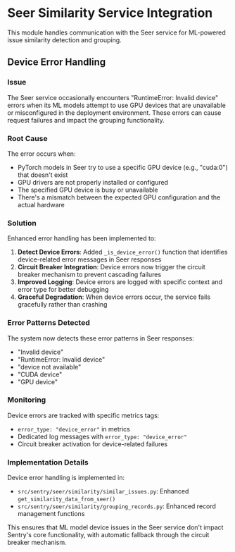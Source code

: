 # Seer Similarity Service Integration

This module handles communication with the Seer service for ML-powered issue similarity detection and grouping.

## Device Error Handling

### Issue
The Seer service occasionally encounters "RuntimeError: Invalid device" errors when its ML models attempt to use GPU devices that are unavailable or misconfigured in the deployment environment. These errors can cause request failures and impact the grouping functionality.

### Root Cause
The error occurs when:
- PyTorch models in Seer try to use a specific GPU device (e.g., "cuda:0") that doesn't exist
- GPU drivers are not properly installed or configured
- The specified GPU device is busy or unavailable
- There's a mismatch between the expected GPU configuration and the actual hardware

### Solution
Enhanced error handling has been implemented to:

1. **Detect Device Errors**: Added `_is_device_error()` function that identifies device-related error messages in Seer responses
2. **Circuit Breaker Integration**: Device errors now trigger the circuit breaker mechanism to prevent cascading failures
3. **Improved Logging**: Device errors are logged with specific context and error type for better debugging
4. **Graceful Degradation**: When device errors occur, the service fails gracefully rather than crashing

### Error Patterns Detected
The system now detects these error patterns in Seer responses:
- "Invalid device"
- "RuntimeError: Invalid device" 
- "device not available"
- "CUDA device"
- "GPU device"

### Monitoring
Device errors are tracked with specific metrics tags:
- `error_type: "device_error"` in metrics
- Dedicated log messages with `error_type: "device_error"`
- Circuit breaker activation for device-related failures

### Implementation Details
Device error handling is implemented in:
- `src/sentry/seer/similarity/similar_issues.py`: Enhanced `get_similarity_data_from_seer()`
- `src/sentry/seer/similarity/grouping_records.py`: Enhanced record management functions

This ensures that ML model device issues in the Seer service don't impact Sentry's core functionality, with automatic fallback through the circuit breaker mechanism.
